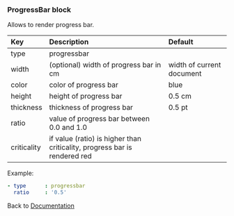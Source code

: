 ### <a name="manual"></a> ProgressBar block

Allows to render progress bar.


| Key       |      Description      | Default |
|:----------|:--------------------- |:-------------- |
| type      |  progressbar                |  
| width     |  (optional) width of progress bar in cm        | width of current document |
| color      |  color of progress bar                |  blue |
| height      |  height of progress bar                |  0.5 cm |
| thickness      |  thickness of progress bar                |  0.5 pt |
| ratio      |  value of progress bar between 0.0 and 1.0                |  |
| criticality      |  if value (ratio) is higher than criticality, progress bar is rendered red                |  |




Example:
```YAML
- type      : progressbar
  ratio     : '0.5'

```

Back to [Documentation](../../../doc/block_types.md#data)
